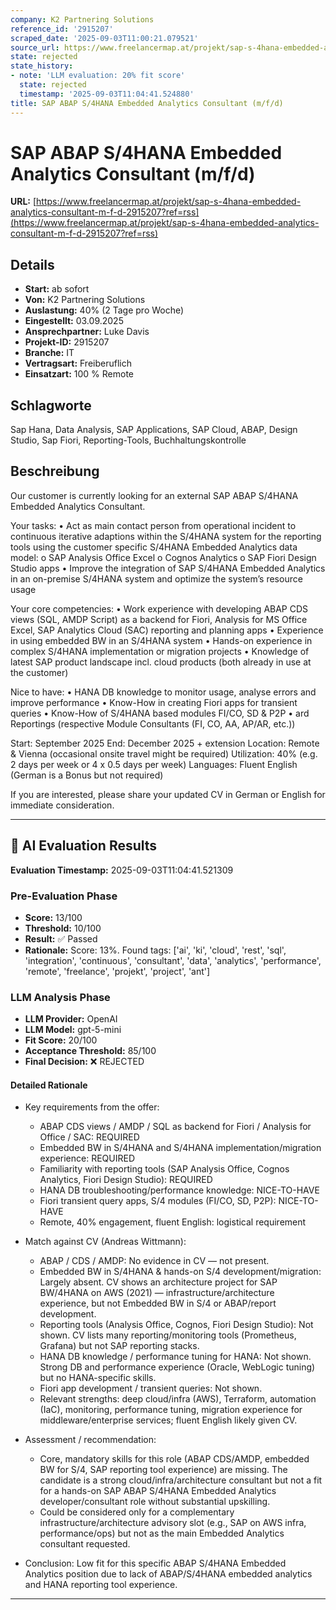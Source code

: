 ```yaml
---
company: K2 Partnering Solutions
reference_id: '2915207'
scraped_date: '2025-09-03T11:00:21.079521'
source_url: https://www.freelancermap.at/projekt/sap-s-4hana-embedded-analytics-consultant-m-f-d-2915207?ref=rss
state: rejected
state_history:
- note: 'LLM evaluation: 20% fit score'
  state: rejected
  timestamp: '2025-09-03T11:04:41.524880'
title: SAP ABAP S/4HANA Embedded Analytics Consultant (m/f/d)
---
```



# SAP ABAP S/4HANA Embedded Analytics Consultant (m/f/d)
**URL:** [https://www.freelancermap.at/projekt/sap-s-4hana-embedded-analytics-consultant-m-f-d-2915207?ref=rss](https://www.freelancermap.at/projekt/sap-s-4hana-embedded-analytics-consultant-m-f-d-2915207?ref=rss)
## Details
- **Start:** ab sofort
- **Von:** K2 Partnering Solutions
- **Auslastung:** 40% (2 Tage pro Woche)
- **Eingestellt:** 03.09.2025
- **Ansprechpartner:** Luke Davis
- **Projekt-ID:** 2915207
- **Branche:** IT
- **Vertragsart:** Freiberuflich
- **Einsatzart:** 100
                                                % Remote

## Schlagworte
Sap Hana, Data Analysis, SAP Applications, SAP Cloud, ABAP, Design Studio, Sap Fiori, Reporting-Tools, Buchhaltungskontrolle

## Beschreibung
Our customer is currently looking for an external SAP ABAP S/4HANA Embedded Analytics Consultant.

Your tasks:
• Act as main contact person from operational incident to continuous iterative adaptions within the S/4HANA system for the reporting tools using the customer specific S/4HANA Embedded Analytics data model:
o SAP Analysis Office Excel
o Cognos Analytics
o SAP Fiori Design Studio apps
• Improve the integration of SAP S/4HANA Embedded Analytics in an on-premise S/4HANA system and optimize the system’s resource usage

Your core competencies:
• Work experience with developing ABAP CDS views (SQL, AMDP Script) as a backend for Fiori, Analysis for MS Office Excel, SAP Analytics Cloud (SAC) reporting and planning apps
• Experience in using embedded BW in an S/4HANA system
• Hands-on experience in complex S/4HANA implementation or migration projects
• Knowledge of latest SAP product landscape incl. cloud products (both already in use at the customer)

Nice to have:
• HANA DB knowledge to monitor usage, analyse errors and improve performance
• Know-How in creating Fiori apps for transient queries
• Know-How of S/4HANA based modules FI/CO, SD & P2P
• ard Reportings (respective Module Consultants (FI, CO, AA, AP/AR, etc.))

Start: September 2025
End: December 2025 + extension
Location: Remote & Vienna (occasional onsite travel might be required)
Utilization: 40% (e.g. 2 days per week or 4 x 0.5 days per week)
Languages: Fluent English (German is a Bonus but not required)

If you are interested, please share your updated CV in German or English for immediate consideration.

---

## 🤖 AI Evaluation Results

**Evaluation Timestamp:** 2025-09-03T11:04:41.521309

### Pre-Evaluation Phase
- **Score:** 13/100
- **Threshold:** 10/100
- **Result:** ✅ Passed
- **Rationale:** Score: 13%. Found tags: ['ai', 'ki', 'cloud', 'rest', 'sql', 'integration', 'continuous', 'consultant', 'data', 'analytics', 'performance', 'remote', 'freelance', 'projekt', 'project', 'ant']

### LLM Analysis Phase
- **LLM Provider:** OpenAI
- **LLM Model:** gpt-5-mini
- **Fit Score:** 20/100
- **Acceptance Threshold:** 85/100
- **Final Decision:** ❌ REJECTED

#### Detailed Rationale
- Key requirements from the offer:
  - ABAP CDS views / AMDP / SQL as backend for Fiori / Analysis for Office / SAC: REQUIRED
  - Embedded BW in S/4HANA and S/4HANA implementation/migration experience: REQUIRED
  - Familiarity with reporting tools (SAP Analysis Office, Cognos Analytics, Fiori Design Studio): REQUIRED
  - HANA DB troubleshooting/performance knowledge: NICE-TO-HAVE
  - Fiori transient query apps, S/4 modules (FI/CO, SD, P2P): NICE-TO-HAVE
  - Remote, 40% engagement, fluent English: logistical requirement

- Match against CV (Andreas Wittmann):
  - ABAP / CDS / AMDP: No evidence in CV — not present.
  - Embedded BW in S/4HANA & hands-on S/4 development/migration: Largely absent. CV shows an architecture project for SAP BW/4HANA on AWS (2021) — infrastructure/architecture experience, but not Embedded BW in S/4 or ABAP/report development.
  - Reporting tools (Analysis Office, Cognos, Fiori Design Studio): Not shown. CV lists many reporting/monitoring tools (Prometheus, Grafana) but not SAP reporting stacks.
  - HANA DB knowledge / performance tuning for HANA: Not shown. Strong DB and performance experience (Oracle, WebLogic tuning) but no HANA-specific skills.
  - Fiori app development / transient queries: Not shown.
  - Relevant strengths: deep cloud/infra (AWS), Terraform, automation (IaC), monitoring, performance tuning, migration experience for middleware/enterprise services; fluent English likely given CV.

- Assessment / recommendation:
  - Core, mandatory skills for this role (ABAP CDS/AMDP, embedded BW for S/4, SAP reporting tool experience) are missing. The candidate is a strong cloud/infra/architecture consultant but not a fit for a hands-on SAP ABAP S/4HANA Embedded Analytics developer/consultant role without substantial upskilling.
  - Could be considered only for a complementary infrastructure/architecture advisory slot (e.g., SAP on AWS infra, performance/ops) but not as the main Embedded Analytics consultant requested.

- Conclusion: Low fit for this specific ABAP S/4HANA Embedded Analytics position due to lack of ABAP/S/4HANA embedded analytics and HANA reporting tool experience.

---
